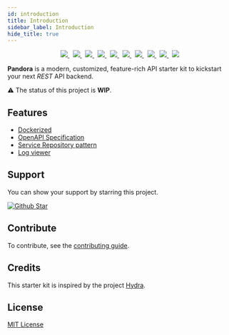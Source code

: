 ```yaml
---
id: introduction
title: Introduction
sidebar_label: Introduction
hide_title: true
---
```


<p align="center">
  <a href="https://github.com/arifszn/pandora/actions/workflows/test.yml">
    <img src="https://github.com/arifszn/pandora/actions/workflows/test.yml/badge.svg"/>
  </a>
  &nbsp;
  <a href="https://codeclimate.com/github/arifszn/pandora/maintainability">
      <img src="https://api.codeclimate.com/v1/badges/b7e6bf481e4061f3352a/maintainability" />
  </a>
  &nbsp;
  <a href="https://www.php.net">
      <img src="https://img.shields.io/badge/php-%3E%3D8.1-%23777BB4" />
  </a>
  &nbsp;
  <a href="https://laravel.com">
      <img src="https://img.shields.io/badge/laravel-9.x-%23EC4E3D" />
  </a>
  &nbsp;
  <a href="https://github.com/arifszn/pandora/issues">
    <img src="https://img.shields.io/github/issues/arifszn/pandora"/>
  </a>
  &nbsp;
  <a href="https://github.com/arifszn/pandora/stargazers">
    <img src="https://img.shields.io/github/stars/arifszn/pandora"/>
  </a>
  &nbsp;
  <a href="https://github.com/arifszn/pandora/blob/main/CONTRIBUTING.md">
    <img src="https://img.shields.io/badge/contributions-welcome-brightgreen.svg?style=flat"/>
  </a>
  &nbsp;
  <a href="https://github.com/arifszn/pandora/blob/main/LICENSE">
    <img src="https://img.shields.io/github/license/arifszn/pandora"/>
  </a>
  &nbsp;
  <a href="https://www.buymeacoffee.com/arifszn">
    <img src="https://img.shields.io/badge/sponsor-buy%20me%20a%20coffee-yellow?logo=buymeacoffee"/>
  </a>
  &nbsp;
  <a href="https://twitter.com/intent/tweet?url=https://github.com/arifszn/pandora&hashtags=php,opensource,laravel,webdev,api">
    <img src="https://img.shields.io/twitter/url?style=social&url=https%3A%2F%2Fgithub.com%2Farifszn%2Fpandora"/>
  </a>
</p>

**Pandora** is a modern, customized, feature-rich API starter kit to kickstart your next _REST_ API backend.

⚠️ The status of this project is **WIP**.

## Features

- [Dockerized](/docs/installation#with-docker-sail)
- [OpenAPI Specification](/docs/features/openapi-specification)
- [Service Repository pattern](/docs/features/service-repository-pattern)
- [Log viewer](/docs/features/log-viewer)

## Support

<p>You can show your support by starring this project.</p>
<a href="https://github.com/arifszn/pandora/stargazers">
  <img src="https://img.shields.io/github/stars/arifszn/pandora?style=social" alt="Github Star"/>
</a>

## Contribute

To contribute, see the [contributing guide](https://github.com/arifszn/pandora/blob/main/CONTRIBUTING.md).

## Credits

This starter kit is inspired by the project [Hydra](https://github.com/hasinhayder/hydra).

## License

[MIT License](https://github.com/arifszn/pandora/blob/main/LICENSE)
